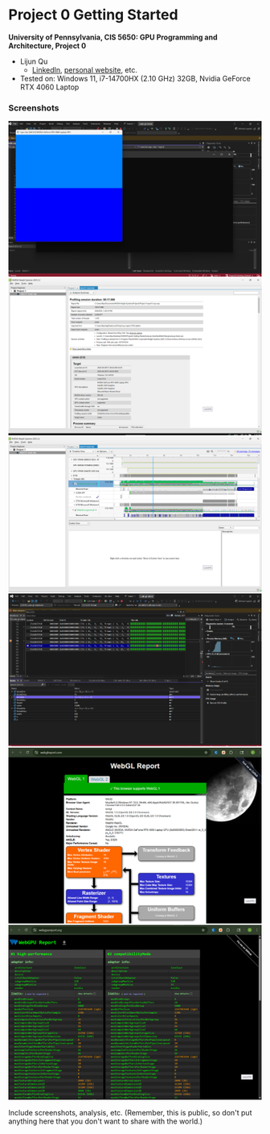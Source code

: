 Project 0 Getting Started
====================

**University of Pennsylvania, CIS 5650: GPU Programming and Architecture, Project 0**

* Lijun Qu
  * [LinkedIn](https://www.linkedin.com/in/lijun-qu-398375251/), [personal website](www.lijunqu.com), etc.
* Tested on: Windows 11, i7-14700HX (2.10 GHz) 32GB, Nvidia GeForce RTX 4060 Laptop

### Screenshots
![](images/ModifiedCUDA.png)
![](images/NsightAnalysis.png)
![](images/NsightTimeline.png)
![](images/WarpInfo&Autos.png)
![](images/WebGL.png)
![](images/WebGPU.png)


Include screenshots, analysis, etc. (Remember, this is public, so don't put
anything here that you don't want to share with the world.)
